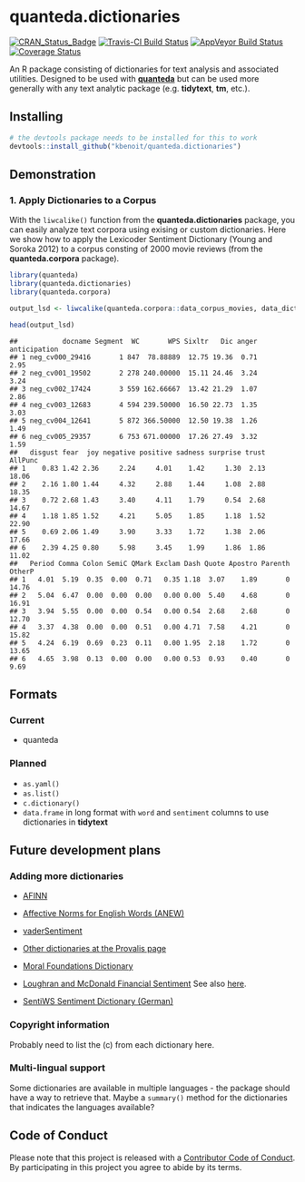 quanteda.dictionaries
================

[![CRAN\_Status\_Badge](http://www.r-pkg.org/badges/version/quanteda.dictionaries)](https://cran.r-project.org/package=quanteda.dictionaries) [![Travis-CI Build Status](https://travis-ci.org/kbenoit/quanteda.dictionaries.svg?branch=master)](https://travis-ci.org/kbenoit/quanteda.dictionaries) [![AppVeyor Build Status](https://ci.appveyor.com/api/projects/status/github/kbenoit/quanteda.dictionaries?branch=master&svg=true)](https://ci.appveyor.com/project/kbenoit/quanteda.dictionaries) [![Coverage Status](https://img.shields.io/codecov/c/github/kbenoit/quanteda.dictionaries/master.svg)](https://codecov.io/github/kbenoit/quanteda.dictionaries?branch=master)

An R package consisting of dictionaries for text analysis and associated utilities. Designed to be used with [**quanteda**](http://quanteda.io) but can be used more generally with any text analytic package (e.g. **tidytext**, **tm**, etc.).

Installing
----------

``` r
# the devtools package needs to be installed for this to work
devtools::install_github("kbenoit/quanteda.dictionaries") 
```

Demonstration
-------------

### 1. Apply Dictionaries to a Corpus

With the `liwcalike()` function from the **quanteda.dictionaries** package, you can easily analyze text corpora using exising or custom dictionaries. Here we show how to apply the Lexicoder Sentiment Dictionary (Young and Soroka 2012) to a corpus consting of 2000 movie reviews (from the **quanteda.corpora** package).

``` r
library(quanteda)
library(quanteda.dictionaries)
library(quanteda.corpora)

output_lsd <- liwcalike(quanteda.corpora::data_corpus_movies, data_dictionary_NRC)

head(output_lsd)
```

    ##           docname Segment  WC       WPS Sixltr   Dic anger anticipation
    ## 1 neg_cv000_29416       1 847  78.88889  12.75 19.36  0.71         2.95
    ## 2 neg_cv001_19502       2 278 240.00000  15.11 24.46  3.24         3.24
    ## 3 neg_cv002_17424       3 559 162.66667  13.42 21.29  1.07         2.86
    ## 4 neg_cv003_12683       4 594 239.50000  16.50 22.73  1.35         3.03
    ## 5 neg_cv004_12641       5 872 366.50000  12.50 19.38  1.26         1.49
    ## 6 neg_cv005_29357       6 753 671.00000  17.26 27.49  3.32         1.59
    ##   disgust fear  joy negative positive sadness surprise trust AllPunc
    ## 1    0.83 1.42 2.36     2.24     4.01    1.42     1.30  2.13   18.06
    ## 2    2.16 1.80 1.44     4.32     2.88    1.44     1.08  2.88   18.35
    ## 3    0.72 2.68 1.43     3.40     4.11    1.79     0.54  2.68   14.67
    ## 4    1.18 1.85 1.52     4.21     5.05    1.85     1.18  1.52   22.90
    ## 5    0.69 2.06 1.49     3.90     3.33    1.72     1.38  2.06   17.66
    ## 6    2.39 4.25 0.80     5.98     3.45    1.99     1.86  1.86   11.02
    ##   Period Comma Colon SemiC QMark Exclam Dash Quote Apostro Parenth OtherP
    ## 1   4.01  5.19  0.35  0.00  0.71   0.35 1.18  3.07    1.89       0  14.76
    ## 2   5.04  6.47  0.00  0.00  0.00   0.00 0.00  5.40    4.68       0  16.91
    ## 3   3.94  5.55  0.00  0.00  0.54   0.00 0.54  2.68    2.68       0  12.70
    ## 4   3.37  4.38  0.00  0.00  0.51   0.00 4.71  7.58    4.21       0  15.82
    ## 5   4.24  6.19  0.69  0.23  0.11   0.00 1.95  2.18    1.72       0  13.65
    ## 6   4.65  3.98  0.13  0.00  0.00   0.00 0.53  0.93    0.40       0   9.69

Formats
-------

### Current

-   quanteda

### Planned

-   `as.yaml()`
-   `as.list()`
-   `c.dictionary()`
-   `data.frame` in long format with `word` and `sentiment` columns to use dictionaries in **tidytext**

Future development plans
------------------------

### Adding more dictionaries

-   [AFINN](http://www2.imm.dtu.dk/pubdb/views/publication_details.php?id=6010)

-   [Affective Norms for English Words (ANEW)](http://csea.phhp.ufl.edu/media/anewmessage.html)

-   [vaderSentiment](https://github.com/cjhutto/vaderSentiment)

-   [Other dictionaries at the Provalis page](https://provalisresearch.com/products/content-analysis-software/wordstat-dictionary/)

-   [Moral Foundations Dictionary](http://www.moralfoundations.org/othermaterials)

-   [Loughran and McDonald Financial Sentiment](http://www3.nd.edu/~mcdonald/Word_Lists.html) See also [here](http://sraf.nd.edu/textual-analysis/resources/).

-   [SentiWS Sentiment Dictionary (German)](http://wortschatz.uni-leipzig.de/en/download/)

### Copyright information

Probably need to list the (c) from each dictionary here.

### Multi-lingual support

Some dictionaries are available in multiple languages - the package should have a way to retrieve that. Maybe a `summary()` method for the dictionaries that indicates the languages available?

Code of Conduct
---------------

Please note that this project is released with a [Contributor Code of Conduct](CONDUCT.md). By participating in this project you agree to abide by its terms.

